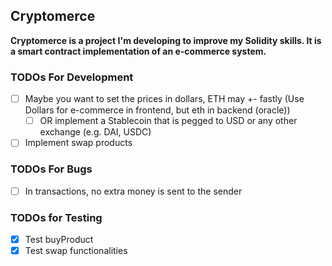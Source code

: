 ## Cryptomerce

**Cryptomerce is a project I'm developing to improve my Solidity skills. It is a smart contract implementation of an e-commerce system.**


### TODOs For Development

- [ ] Maybe you want to set the prices in dollars, ETH may +- fastly (Use Dollars for e-commerce in frontend, but eth in backend (oracle))
    - [ ] OR implement a Stablecoin that is pegged to USD or any other exchange (e.g. DAI, USDC)
- [ ] Implement swap products

### TODOs For Bugs
- [ ] In transactions, no extra money is sent to the sender


### TODOs for Testing
- [X] Test buyProduct
- [X] Test swap functionalities